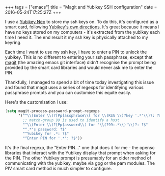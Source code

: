 +++
tags = ["emacs"]
title = "Magit and Yubikey SSH configuration"
date = 2016-05-24T17:25:27Z
+++

I use a [Yubikey Neo](https://www.yubico.com/products/yubikey-hardware/yubikey-neo/) to store my ssh keys on. To do this, it's
configured as a smart card, following [Yubikey's own directions](https://developers.yubico.com/yubico-piv-tool/SSH_with_PIV_and_PKCS11.html). It's
great because it means I have no keys stored on my computers - it's
extracted from the yubikey each time I need it. The end result it my
ssh key is physically attached to my keyring. 

Each time I want to use my ssh key, I have to enter a PIN to unlock
the yubikey. This is no different to entering your ssh passphrase,
except that [magit](https://magit.vc/) (the amazing emacs git interface) didn't recognise
the prompt being provided by the smart card libraries and would never
ask me to enter the PIN. 

Thankfully, I managed to spend a bit of time today investigating this
issue and found that magit uses a series of regexps for identifying
various passphrase prompts and you can customise this equite easily.

Here's the customisation I use:

```lisp
(setq magit-process-password-prompt-regexps
      '("^\\(Enter \\)?[Pp]assphrase\\( for \\(RSA \\)?key '.*'\\)?: ?$"
        ;; match-group 99 is used to identify a host
        "^\\(Enter \\)?[Pp]assword\\( for '\\(?99:.*\\)'\\)?: ?$"
        "^.*'s password: ?$"
        "^Yubikey for .*: ?$"
        "^Enter PIN for '.*': ?$"))
```

It's the final regexp, the "Enter PIN&#x2026;" one that does it for me -
the opensc libraries that interact with the Yubikey display that
prompt when asking for the PIN. The other Yubikey prompt is presumably
for an older method of communicating with the yubikey, maybe via gpg
or the pam modules. The PIV smart card method is much simpler to configure.
